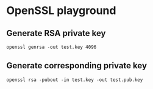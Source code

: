 # OpenSSL playground

## Generate RSA private key
```
openssl genrsa -out test.key 4096
```
## Generate corresponding private key
```
openssl rsa -pubout -in test.key -out test.pub.key
```
